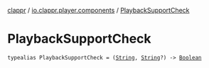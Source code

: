 [clappr](../index.md) / [io.clappr.player.components](index.md) / [PlaybackSupportCheck](./-playback-support-check.md)

# PlaybackSupportCheck

`typealias PlaybackSupportCheck = (`[`String`](https://kotlinlang.org/api/latest/jvm/stdlib/kotlin/-string/index.html)`, `[`String`](https://kotlinlang.org/api/latest/jvm/stdlib/kotlin/-string/index.html)`?) -> `[`Boolean`](https://kotlinlang.org/api/latest/jvm/stdlib/kotlin/-boolean/index.html)